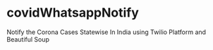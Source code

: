 # covidWhatsappNotify
Notify the Corona Cases Statewise In India using Twilio Platform and Beautiful Soup
